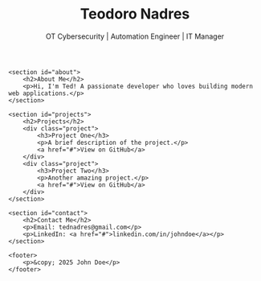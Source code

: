 <!DOCTYPE html>
<html lang="en">
<head>
    <meta charset="UTF-8">
    <meta name="viewport" content="width=device-width, initial-scale=1.0">
    <title>My Portfolio</title>
    <link rel="stylesheet" href="styles.css">
</head>
<body>
    <header>
        <h1>Teodoro Nadres</h1>
        <p>OT Cybersecurity | Automation Engineer | IT Manager </p>
    </header>
    
    <section id="about">
        <h2>About Me</h2>
        <p>Hi, I'm Ted! A passionate developer who loves building modern web applications.</p>
    </section>
    
    <section id="projects">
        <h2>Projects</h2>
        <div class="project">
            <h3>Project One</h3>
            <p>A brief description of the project.</p>
            <a href="#">View on GitHub</a>
        </div>
        <div class="project">
            <h3>Project Two</h3>
            <p>Another amazing project.</p>
            <a href="#">View on GitHub</a>
        </div>
    </section>
    
    <section id="contact">
        <h2>Contact Me</h2>
        <p>Email: tednadres@gmail.com</p>
        <p>LinkedIn: <a href="#">linkedin.com/in/johndoe</a></p>
    </section>
    
    <footer>
        <p>&copy; 2025 John Doe</p>
    </footer>
</body>
</html>
